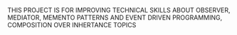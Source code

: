 THIS PROJECT IS FOR IMPROVING TECHNICAL SKILLS ABOUT OBSERVER, MEDIATOR, MEMENTO PATTERNS AND EVENT DRIVEN PROGRAMMING, COMPOSITION OVER INHERTANCE TOPICS
